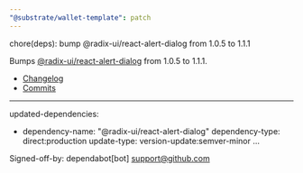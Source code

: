 ```yaml
---
"@substrate/wallet-template": patch
---
```


chore(deps): bump @radix-ui/react-alert-dialog from 1.0.5 to 1.1.1

Bumps [@radix-ui/react-alert-dialog](https://github.com/radix-ui/primitives) from 1.0.5 to 1.1.1.
- [Changelog](https://github.com/radix-ui/primitives/blob/main/release-process.md)
- [Commits](https://github.com/radix-ui/primitives/commits)

---
updated-dependencies:
- dependency-name: "@radix-ui/react-alert-dialog"
  dependency-type: direct:production
  update-type: version-update:semver-minor
...

Signed-off-by: dependabot[bot] <support@github.com>

